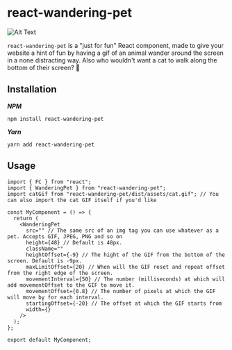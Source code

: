 # react-wandering-pet


![Alt Text](https://i.ibb.co/5G85TVG/ezgif-com-gif-maker.gif)


`react-wandering-pet` is a "just for fun" React component, made to give your website a hint of fun by having a gif of an animal wander around the screen in a none distracting way. Also who wouldn't want a cat to walk along the bottom of their screen? 👀 

## Installation

***NPM***
```
npm install react-wandering-pet
```

***Yarn***
```
yarn add react-wandering-pet
```

## Usage


```
import { FC } from "react";
import { WanderingPet } from "react-wandering-pet";
import catGif from "react-wandering-pet/dist/assets/cat.gif"; // You can also import the cat GIF itself if you'd like

const MyComponent = () => {
  return (
    <WanderingPet
      src="" // The same src of an img tag you can use whatever as a pet. Accepts GIF, JPEG, PNG and so on
      height={48} // Default is 48px.
      className=""
      heightOffset={-9} // The hight of the GIF from the bottom of the screen. Default is -9px.
      maxLimitOffset={20} // When will the GIF reset and repeat offset from the right edge of the screen.
      movementInterval={50} // The number (milliseconds) at which will add movementOffset to the GIF to move it.
      movementOffset={0.8} // The number of pixels at which the GIF will move by for each interval.
      startingOffset={-20} // The offset at which the GIF starts from
      width={}
    />
  );
};

export default MyComponent;
```


